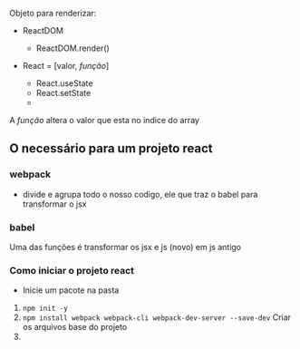 Objeto para renderizar:
- ReactDOM
  - ReactDOM.render()

- React = [valor, _função_]
  - React.useState
  - React.setState
  - 
A _função_ altera o valor que esta no indice do array

## O necessário  para um projeto react

### webpack
- divide e agrupa todo o nosso codigo, ele que traz o babel para transformar o jsx

### babel
Uma das funções é transformar os jsx e js (novo) em js antigo

### Como iniciar o projeto react

- Inicie um pacote na pasta 

1. `npm init -y`
2. `npm install webpack webpack-cli webpack-dev-server --save-dev`
Criar os arquivos base do projeto
3. 